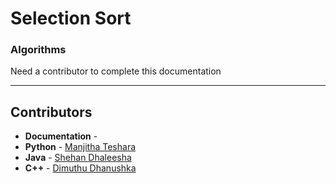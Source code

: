 # Selection Sort
### Algorithms

Need a contributor to complete this documentation

------------------------------------------------------
## Contributors

- **Documentation** - 
- **Python** - [Manjitha Teshara](https://github.com/manjitha-teshara)
- **Java** - [Shehan Dhaleesha](https://github.com/shehand)
- **C++** - [Dimuthu Dhanushka](https://github.com/ddhanushka)